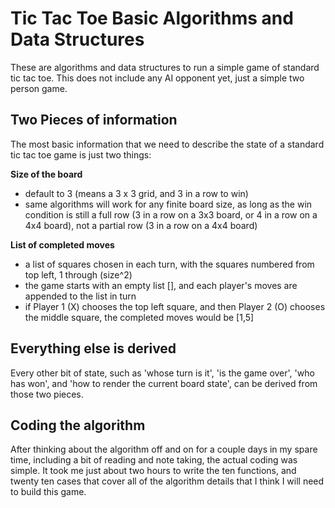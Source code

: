 # Tic Tac Toe Basic Algorithms and Data Structures

These are algorithms and data structures to run a simple game
of standard tic tac toe. This does not include any AI opponent yet,
just a simple two person game.

## Two Pieces of information

The most basic information that we need to describe the state of
a standard tic tac toe game is just two things:

**Size of the board**
- default to 3 (means a 3 x 3 grid, and 3 in a row to win)
- same algorithms will work for any finite board size, as long as the win condition is still a full row (3 in a row on a 3x3 board, or 4 in a row on a 4x4 board), not a partial row (3 in a row on a 4x4 board)

**List of completed moves**
- a list of squares chosen in each turn, with the squares numbered from top left, 1 through (size^2)
- the game starts with an empty list [], and each player's moves are appended to the list in turn
- if Player 1 (X) chooses the top left square, and then Player 2 (O) chooses the middle square, the completed moves would be [1,5]

## Everything else is derived

Every other bit of state, such as 'whose turn is it', 'is the game over', 'who has won', and 'how to render the current board state', can be derived from those two pieces.

## Coding the algorithm

After thinking about the algorithm off and on for a couple days in my spare time, including a bit of reading and note taking, the actual coding was simple. It took me just about two hours to write the ten functions, and twenty ten cases that cover all of the algorithm details that I think I will need to build this game.